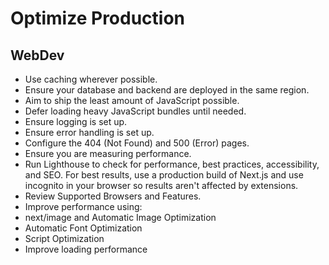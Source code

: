 # Optimize Production

## WebDev

- Use caching wherever possible.
- Ensure your database and backend are deployed in the same region.
- Aim to ship the least amount of JavaScript possible.
- Defer loading heavy JavaScript bundles until needed.
- Ensure logging is set up.
- Ensure error handling is set up.
- Configure the 404 (Not Found) and 500 (Error) pages.
- Ensure you are measuring performance.
- Run Lighthouse to check for performance, best practices, accessibility, and SEO. For best results, use a production build of Next.js and use incognito in your browser so results aren't affected by extensions.
- Review Supported Browsers and Features.
- Improve performance using:
- next/image and Automatic Image Optimization
- Automatic Font Optimization
- Script Optimization
- Improve loading performance
